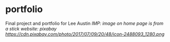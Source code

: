 # portfolio
Final project and portfolio for Lee Austin
*IMP: image on home page is from a stick website: pixabay
https://cdn.pixabay.com/photo/2017/07/09/20/48/icon-2488093_1280.png*
